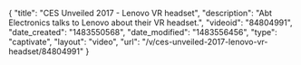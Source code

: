 {
    "title": "CES Unveiled 2017 - Lenovo VR headset",
    "description": "Abt Electronics talks to Lenovo about their VR headset.",
    "videoid": "84804991",
    "date_created": "1483550568",
    "date_modified": "1483556456",
    "type": "captivate",
    "layout": "video",
    "url": "\/v\/ces-unveiled-2017-lenovo-vr-headset\/84804991"
}